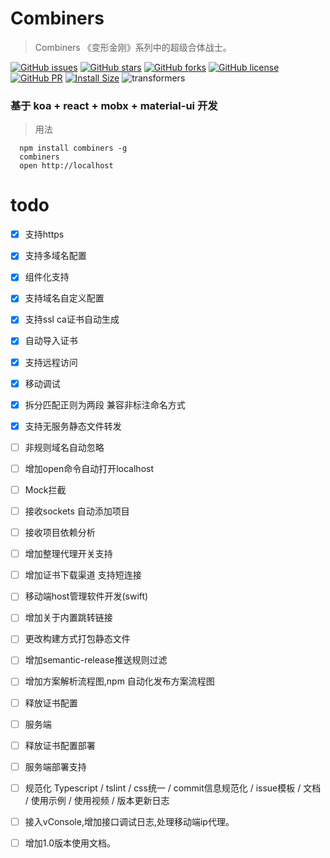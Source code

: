# Combiners

> Combiners 《变形金刚》系列中的超级合体战士。

[![GitHub issues](https://img.shields.io/github/issues/abnerCrack/combiners.svg?longCache=true&style=flat-square)](https://github.com/abnerCrack/combiners/issues)
[![GitHub stars](https://img.shields.io/github/stars/abnerCrack/combiners.svg?longCache=true&style=flat-square)](https://github.com/abnerCrack/combiners/)
[![GitHub forks](https://img.shields.io/github/forks/abnerCrack/combiners.svg?longCache=true&style=flat-square)](https://github.com/abnerCrack/combiners/forks)
[![GitHub license](https://img.shields.io/github/license/abnerCrack/combiners.svg?longCache=true&style=flat-square)](https://github.com/abnerCrack/combiners/license)
[![GitHub PR](https://img.shields.io/badge/pr-welcome-ff69b4.svg?longCache=true&style=flat-square)](https://github.com/abnerCrack/combiners/pulls)
[![Install Size](https://img.shields.io/badge/size-guess-orange.svg?longCache=true&style=flat-square)](https://packagephobia.now.sh/result?p=combiners)
![transformers](https://raw.githubusercontent.com/abnerCrack/combiners/master/docs/transformers.jpg)

### 基于 koa + react + mobx + material-ui 开发

> 用法

````
  npm install combiners -g
  combiners  
  open http://localhost
````

# todo 

- [X] 支持https 
- [X] 支持多域名配置
- [X] 组件化支持
- [X] 支持域名自定义配置
- [X] 支持ssl ca证书自动生成
- [X] 自动导入证书
- [X] 支持远程访问
- [X] 移动调试
- [X] 拆分匹配正则为两段 兼容非标注命名方式
- [X] 支持无服务静态文件转发
- [ ] 非规则域名自动忽略
- [ ] 增加open命令自动打开localhost
- [ ] Mock拦截
- [ ] 接收sockets 自动添加项目
- [ ] 接收项目依赖分析
- [ ] 增加整理代理开关支持
- [ ] 增加证书下载渠道 支持短连接
- [ ] 移动端host管理软件开发(swift)
- [ ] 增加关于内置跳转链接
- [ ] 更改构建方式打包静态文件
- [ ] 增加semantic-release推送规则过滤
- [ ] 增加方案解析流程图,npm 自动化发布方案流程图
- [ ] 释放证书配置
- [ ] 服务端 
- [ ] 释放证书配置部署
- [ ] 服务端部署支持
- [ ] 规范化 Typescript / tslint / css统一 / commit信息规范化 / issue模板 / 文档 / 使用示例 / 使用视频 / 版本更新日志
- [ ] 接入vConsole,增加接口调试日志,处理移动端ip代理。
- [ ] 增加1.0版本使用文档。






